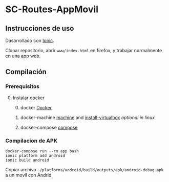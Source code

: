 # SC-Routes-AppMovil

## Instrucciones de uso

Dasarrollado con [Ionic](http://ionicframework.com/).

Clonar repositorio, abrir `www/index.html` en firefox, y trabajar normalmente en una app web.

## Compilación

### Prerequisitos
0. Instalar docker

    0. docker [Docker](https://www.docker.com)

    0. docker-machine [machine](https://docs.docker.com/machine/) and [install-virtualbox](https://www.virtualbox.org/wiki/Downloads) *optional in linux* 

    0. docker-compose [compose](https://docs.docker.com/compose/install/)

### Compilacion de APK
```
docker-compose run --rm app bash
ionic platform add android
ionic build android
```

Copiar archivo `./platforms/android/build/outputs/apk/android-debug.apk` a un movil con Andrid
